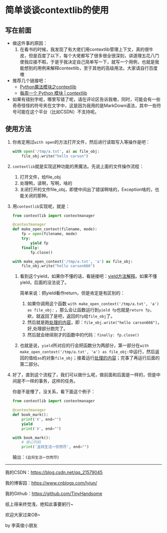 # 简单谈谈contextlib的使用

## 写在前面

- 做这件事的原因：
  1. 在看书的时候，我发现了有大佬们用contextlib管理上下文，真的很牛皮，但是百度了以下，每个大佬都写了很多很全很深刻，讲道理五花八门使我应接不暇，于是乎我决定自己简单写一下，就写一个用例，也就是我能想到的用例来解释contextlib，至于其他的高级用法，大家请自行百度嗷
- 推荐几个链接吧：
  - [Python魔法模块之contextlib](https://www.cnblogs.com/pyspark/articles/8819803.html)
  - [每周一个 Python 模块 | contextlib](https://www.jianshu.com/p/94bc38e65fff)
- 如果有错别字呢，哪里写错了呢，请在评论区告诉我嗷，同时，可能会有一些奇奇怪怪的符号夹在文字中，这是因为我用的是MarkDown语法，其中一些符号可能在这个平台（比如CSDN）不支持呢。

## 使用方法

1. 你肯定用过`with open`的方法打开文件，然后进行读取写入等操作是吧：

   ```python
   with open('/tmp/a.txt', a) as file_obj:
       file_obj.write("hello carson")
   ```

2. `contextlib`就是实现这种功能的黑魔法。先说上面的文件操作流程：

   1. 打开文件，给file_obj
   2. 处理鸭，读啊，写啊，啥的
   3. 关闭打开的文件file_obj，即使中间出了错误啊啥的，Exception啥的，也能关闭的那种。

3. 用`contextlib`实现呢，就是：

   ```python
   from contextlib import contextmanager
   
   @contextmanager
   def make_open_context(filename, mode):
       fp = open(filename, mode)
       try:
           yield fp
       finally:
           fp.close()
   
   with make_open_context('/tmp/a.txt', 'a') as file_obj:
       file_obj.write("hello carson666")
   ```

   1. 看到这个yield，如果你不懂的话，看链接吧：[yield方法解释](https://blog.csdn.net/mieleizhi0522/article/details/82142856)。如果不懂yield，后面的没法说了。

      简单来说：把yield看作return，但是肯定是有区别的：

      1. 如果你调用这个函数 `with make_open_context('/tmp/a.txt', 'a') as file_obj:` ，那么会让函数运行到`yield fp`也就是`return fp`，欸，就返回了是吧，返回的`fp`给`file_obj`了。
      2. 然后就是跑<u>处理的内容</u>，即：`file_obj.write("hello carson666")`，好,处理部分跑完了。
      3. 然后就会继续刚才的函数中的代码：`finally: fp.close()`

   2. 也就是说，`yield`所对应的行会把函数分为两部分，第一部分在`with make_open_context('/tmp/a.txt', 'a') as file_obj:`中运行，然后返回的值给`as`的对象`file_obj`；接着运行<u>处理的内容</u>；完事了再运行后面的第二部分。

4. 好了，直到这个流程了，我们可以做什么呢，做前面和后面是一样的，但是中间是不一样的事务，这样的任务。

   你是不是懵了，没关系，看下面这个例子：

   ```python
   from contextlib import contextmanager
   
   @contextmanager
   def book_mark():
       print('《', end="")
       yield
       print('》', end="")
   
   with book_mark():
       # 核心代码
       print('且将生活一饮而尽', end="")
   ```

   输出：`《且将生活一饮而尽》`

---

我的CSDN：https://blog.csdn.net/qq_21579045

我的博客园：https://www.cnblogs.com/lyjun/

我的Github：https://github.com/TinyHandsome

纸上得来终觉浅，绝知此事要躬行~

欢迎大家过来OB~

by 李英俊小朋友

